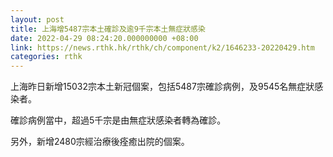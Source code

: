 ```yaml
---
layout: post
title: 上海增5487宗本土確診及逾9千宗本土無症狀感染
date: 2022-04-29 08:24:20.000000000 +08:00
link: https://news.rthk.hk/rthk/ch/component/k2/1646233-20220429.htm
categories: rthk
---
```


上海昨日新增15032宗本土新冠個案，包括5487宗確診病例，及9545名無症狀感染者。

確診病例當中，超過5千宗是由無症狀感染者轉為確診。

另外，新增2480宗經治療後痊癒出院的個案。
